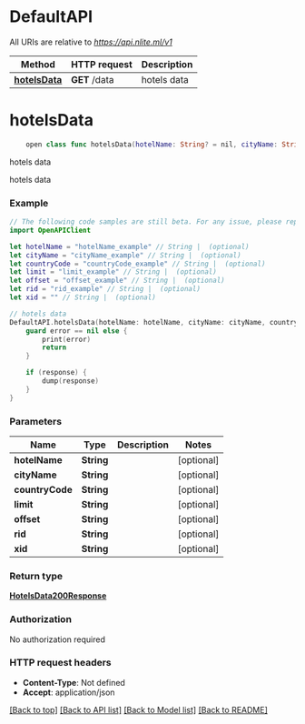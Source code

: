 # DefaultAPI

All URIs are relative to *https://api.nlite.ml/v1*

Method | HTTP request | Description
------------- | ------------- | -------------
[**hotelsData**](DefaultAPI.md#hotelsdata) | **GET** /data | hotels data


# **hotelsData**
```swift
    open class func hotelsData(hotelName: String? = nil, cityName: String? = nil, countryCode: String? = nil, limit: String? = nil, offset: String? = nil, rid: String? = nil, xid: String? = nil, completion: @escaping (_ data: HotelsData200Response?, _ error: Error?) -> Void)
```

hotels data

hotels data

### Example
```swift
// The following code samples are still beta. For any issue, please report via http://github.com/OpenAPITools/openapi-generator/issues/new
import OpenAPIClient

let hotelName = "hotelName_example" // String |  (optional)
let cityName = "cityName_example" // String |  (optional)
let countryCode = "countryCode_example" // String |  (optional)
let limit = "limit_example" // String |  (optional)
let offset = "offset_example" // String |  (optional)
let rid = "rid_example" // String |  (optional)
let xid = "" // String |  (optional)

// hotels data
DefaultAPI.hotelsData(hotelName: hotelName, cityName: cityName, countryCode: countryCode, limit: limit, offset: offset, rid: rid, xid: xid) { (response, error) in
    guard error == nil else {
        print(error)
        return
    }

    if (response) {
        dump(response)
    }
}
```

### Parameters

Name | Type | Description  | Notes
------------- | ------------- | ------------- | -------------
 **hotelName** | **String** |  | [optional] 
 **cityName** | **String** |  | [optional] 
 **countryCode** | **String** |  | [optional] 
 **limit** | **String** |  | [optional] 
 **offset** | **String** |  | [optional] 
 **rid** | **String** |  | [optional] 
 **xid** | **String** |  | [optional] 

### Return type

[**HotelsData200Response**](HotelsData200Response.md)

### Authorization

No authorization required

### HTTP request headers

 - **Content-Type**: Not defined
 - **Accept**: application/json

[[Back to top]](#) [[Back to API list]](../README.md#documentation-for-api-endpoints) [[Back to Model list]](../README.md#documentation-for-models) [[Back to README]](../README.md)

